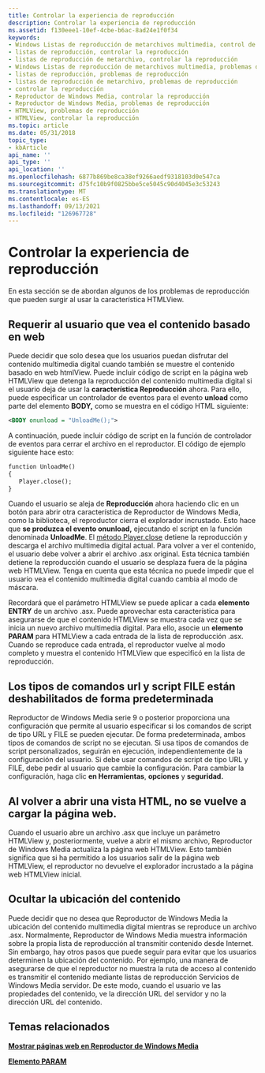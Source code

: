 ```yaml
---
title: Controlar la experiencia de reproducción
description: Controlar la experiencia de reproducción
ms.assetid: f130eee1-10ef-4cbe-b6ac-8ad24e1f0f34
keywords:
- Windows Listas de reproducción de metarchivos multimedia, control de reproducción
- listas de reproducción, controlar la reproducción
- listas de reproducción de metarchivo, controlar la reproducción
- Windows Listas de reproducción de metarchivos multimedia, problemas de reproducción
- listas de reproducción, problemas de reproducción
- listas de reproducción de metarchivo, problemas de reproducción
- controlar la reproducción
- Reproductor de Windows Media, controlar la reproducción
- Reproductor de Windows Media, problemas de reproducción
- HTMLView, problemas de reproducción
- HTMLView, controlar la reproducción
ms.topic: article
ms.date: 05/31/2018
topic_type:
- kbArticle
api_name: ''
api_type: ''
api_location: ''
ms.openlocfilehash: 6877b869be8ca38ef9266aedf9318103d0e547ca
ms.sourcegitcommit: d75fc10b9f0825bbe5ce5045c90d4045e3c53243
ms.translationtype: MT
ms.contentlocale: es-ES
ms.lasthandoff: 09/13/2021
ms.locfileid: "126967728"
---
```

# <a name="controlling-the-playback-experience"></a>Controlar la experiencia de reproducción

En esta sección se de abordan algunos de los problemas de reproducción que pueden surgir al usar la característica HTMLView.

## <a name="requiring-the-user-to-view-web-based-content"></a>Requerir al usuario que vea el contenido basado en web

Puede decidir que solo desea que los usuarios puedan disfrutar del contenido multimedia digital cuando también se muestre el contenido basado en web htmlView. Puede incluir código de script en la página web HTMLView que detenga la reproducción del contenido multimedia digital si el usuario deja de usar la **característica Reproducción** ahora. Para ello, puede especificar un controlador de eventos para el evento **unload** como parte del elemento **BODY,** como se muestra en el código HTML siguiente:


```XML
<BODY onunload = "UnloadMe();">

```



A continuación, puede incluir código de script en la función de controlador de eventos para cerrar el archivo en el reproductor. El código de ejemplo siguiente hace esto:


```XML
function UnloadMe()
{
   Player.close();
}

```



Cuando el usuario se aleja de **Reproducción** ahora haciendo clic en un botón para abrir otra característica de Reproductor de Windows Media, como la biblioteca, el reproductor cierra el explorador incrustado. Esto hace que **se produzca el evento onunload,** ejecutando el script en la función denominada **UnloadMe**. El [método Player.close](player-close.md) detiene la reproducción y descarga el archivo multimedia digital actual. Para volver a ver el contenido, el usuario debe volver a abrir el archivo .asx original. Esta técnica también detiene la reproducción cuando el usuario se desplaza fuera de la página web HTMLView. Tenga en cuenta que esta técnica no puede impedir que el usuario vea el contenido multimedia digital cuando cambia al modo de máscara.

Recordará que el parámetro HTMLView se puede aplicar a cada **elemento ENTRY** de un archivo .asx. Puede aprovechar esta característica para asegurarse de que el contenido HTMLView se muestra cada vez que se inicia un nuevo archivo multimedia digital. Para ello, asocie un **elemento PARAM** para HTMLView a cada entrada de la lista de reproducción .asx. Cuando se reproduce cada entrada, el reproductor vuelve al modo completo y muestra el contenido HTMLView que especificó en la lista de reproducción.

## <a name="url-and-file-script-command-types-are-disabled-by-default"></a>Los tipos de comandos url y script FILE están deshabilitados de forma predeterminada

Reproductor de Windows Media serie 9 o posterior proporciona una configuración que permite al usuario especificar si los comandos de script de tipo URL y FILE se pueden ejecutar. De forma predeterminada, ambos tipos de comandos de script no se ejecutan. Si usa tipos de comandos de script personalizados, seguirán en ejecución, independientemente de la configuración del usuario. Si debe usar comandos de script de tipo URL y FILE, debe pedir al usuario que cambie la configuración. Para cambiar la configuración, haga clic **en Herramientas**, **opciones** y **seguridad.**

## <a name="reopening-an-htmlview-does-not-reload-the-webpage"></a>Al volver a abrir una vista HTML, no se vuelve a cargar la página web.

Cuando el usuario abre un archivo .asx que incluye un parámetro HTMLView y, posteriormente, vuelve a abrir el mismo archivo, Reproductor de Windows Media actualiza la página web HTMLView. Esto también significa que si ha permitido a los usuarios salir de la página web HTMLView, el reproductor no devuelve el explorador incrustado a la página web HTMLView inicial.

## <a name="hiding-the-content-location"></a>Ocultar la ubicación del contenido

Puede decidir que no desea que Reproductor de Windows Media la ubicación del contenido multimedia digital mientras se reproduce un archivo .asx. Normalmente, Reproductor de Windows Media muestra información sobre la propia lista de reproducción al transmitir contenido desde Internet. Sin embargo, hay otros pasos que puede seguir para evitar que los usuarios determinen la ubicación del contenido. Por ejemplo, una manera de asegurarse de que el reproductor no muestra la ruta de acceso al contenido es transmitir el contenido mediante listas de reproducción Servicios de Windows Media servidor. De este modo, cuando el usuario ve las propiedades del contenido, ve la dirección URL del servidor y no la dirección URL del contenido.

## <a name="related-topics"></a>Temas relacionados

<dl> <dt>

[**Mostrar páginas web en Reproductor de Windows Media**](displaying-web-pages-in-windows-media-player.md)
</dt> <dt>

[**Elemento PARAM**](param-element.md)
</dt> </dl>

 

 




